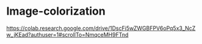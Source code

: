 # Image-colorization

https://colab.research.google.com/drive/1DscFi5wZWGBFPV6oPq5x3_NcZw_jKEad?authuser=1#scrollTo=NmqceMH9FTnd
